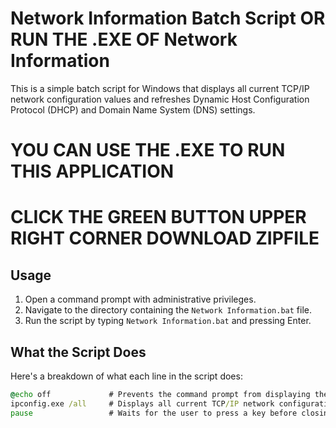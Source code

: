 # Network Information Batch Script OR RUN THE .EXE OF Network Information   

This is a simple batch script for Windows that displays all current TCP/IP network configuration values and refreshes Dynamic Host Configuration Protocol (DHCP) and Domain Name System (DNS) settings.

# YOU CAN USE THE .EXE TO RUN THIS APPLICATION

# CLICK THE GREEN BUTTON UPPER RIGHT CORNER DOWNLOAD ZIPFILE

## Usage

1. Open a command prompt with administrative privileges.
2. Navigate to the directory containing the `Network Information.bat` file.
3. Run the script by typing `Network Information.bat` and pressing Enter.

## What the Script Does

Here's a breakdown of what each line in the script does:

```bat
@echo off             # Prevents the command prompt from displaying the commands in the script as they run
ipconfig.exe /all     # Displays all current TCP/IP network configuration values and refreshes DHCP and DNS settings
pause                 # Waits for the user to press a key before closing the command prompt window
